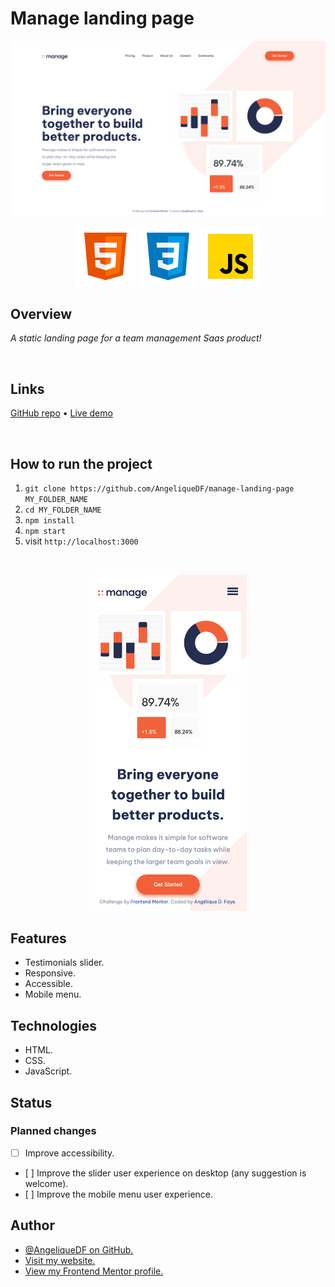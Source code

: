 # Manage landing page

![Screenshot of the Manage landing page on desktop](./src/images/screenshot-manage-landing-page-desktop.png)

<div align="center">
  <img src="./src/images/logo-html5.svg">
  <img src="./src/images/logo-css3.svg">
  <img src="./src/images/logo-javascript-img.svg">
</div>

## Overview

_A static landing page for a team management Saas product!_

<br />

## Links

<p>
<a href="https://github.com/AngeliqueDF/manage-landing-page">GitHub repo</a> • <a href="https://stunning-sopapillas-58e3b3.netlify.app/">Live demo </a>
</p>

<br />

## How to run the project

1. `git clone https://github.com/AngeliqueDF/manage-landing-page MY_FOLDER_NAME`
2. `cd MY_FOLDER_NAME`
3. `npm install`
4. `npm start`
5. visit `http://localhost:3000`

<br />

<p align="center">
  <img src="./src/images/screenshot-manage-landing-page-mobile.png" alt="Screenshot of the Manage landing page on desktop" width="50%">
</p>

## Features

- Testimonials slider.
- Responsive.
- Accessible.
- Mobile menu.

## Technologies

- HTML.
- CSS.
- JavaScript.

## Status

### Planned changes

- [ ] Improve accessibility.
- [ ] Improve the slider user experience on desktop (any suggestion is welcome).
- [ ] Improve the mobile menu user experience.

## Author

- [@AngeliqueDF on GitHub.](https://github.com/AngeliqueDF)
- [Visit my website.](https://adf.dev)
- [View my Frontend Mentor profile.](https://www.frontendmentor.io/profile/AngeliqueDF)
